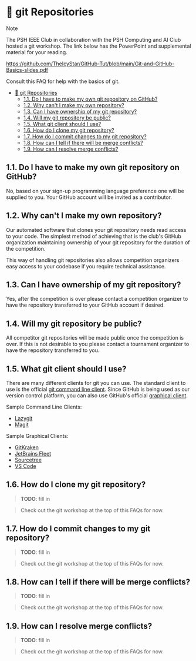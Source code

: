 # :seedling: git Repositories

> [!NOTE]
>
> The PSH IEEE Club in collaboration with the PSH Computing and AI Club hosted a git workshop. The link below has the PowerPoint and supplemental material for your reading.
>
> https://github.com/TheIcyStar/GitHub-Tut/blob/main/Git-and-GitHub-Basics-slides.pdf

Consult this FAQ for help with the basics of git.

- [:seedling: git Repositories](#seedling-git-repositories)
  - [1.1. Do I have to make my own git repository on GitHub?](#11-do-i-have-to-make-my-own-git-repository-on-github)
  - [1.2. Why can't I make my own repository?](#12-why-cant-i-make-my-own-repository)
  - [1.3. Can I have ownership of my git repository?](#13-can-i-have-ownership-of-my-git-repository)
  - [1.4. Will my git repository be public?](#14-will-my-git-repository-be-public)
  - [1.5. What git client should I use?](#15-what-git-client-should-i-use)
  - [1.6. How do I clone my git repository?](#16-how-do-i-clone-my-git-repository)
  - [1.7. How do I commit changes to my git repository?](#17-how-do-i-commit-changes-to-my-git-repository)
  - [1.8. How can I tell if there will be merge conflicts?](#18-how-can-i-tell-if-there-will-be-merge-conflicts)
  - [1.9. How can I resolve merge conflicts?](#19-how-can-i-resolve-merge-conflicts)

## 1.1. Do I have to make my own git repository on GitHub?

No, based on your sign-up programming language preference one will be supplied to you. Your GitHub account will be invited as a contributor.

## 1.2. Why can't I make my own repository?

Our automated software that clones your git repository needs read access to your code. The simplest method of achieving that is the club's GitHub organization maintaining ownership of your git repository for the duration of the competition.

This way of handling git repositories also allows competition organizers easy access to your codebase if you require technical assistance.

## 1.3. Can I have ownership of my git repository?

Yes, after the competition is over please contact a competition organizer to have the repository transferred to your GitHub account if desired.

## 1.4. Will my git repository be public?

All competitor git repositories will be made public once the competition is over. If this is not desirable to you please contact a tournament organizer to have the repository transferred to you.

## 1.5. What git client should I use?

There are many different clients for git you can use. The standard client to use is the official [git command line client](https://git-scm.com). Since GitHub is being used as our version control platform, you can also use GitHub's official [graphical client](https://github.com/apps/desktop).

Sample Command Line Clients:

- [Lazygit](https://github.com/jesseduffield/lazygit)
- [Magit](https://magit.vc)

Sample Graphical Clients:

- [GitKraken](https://www.gitkraken.com/git-client)
- [JetBrains Fleet](https://www.jetbrains.com/help/fleet/git-tools-overview.html)
- [Sourcetree](https://www.sourcetreeapp.com)
- [VS Code](https://code.visualstudio.com/docs/sourcecontrol/overview)

## 1.6. How do I clone my git repository?

> **TODO**: fill in

> Check out the git workshop at the top of this FAQs for now.

## 1.7. How do I commit changes to my git repository?

> **TODO**: fill in

> Check out the git workshop at the top of this FAQs for now.

## 1.8. How can I tell if there will be merge conflicts?

> **TODO**: fill in

> Check out the git workshop at the top of this FAQs for now.

## 1.9. How can I resolve merge conflicts?

> **TODO**: fill in

> Check out the git workshop at the top of this FAQs for now.

